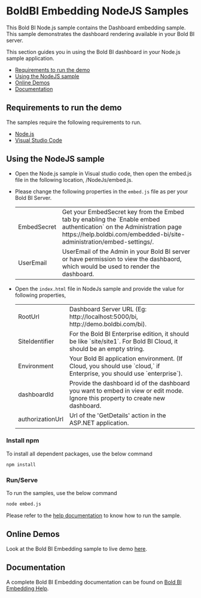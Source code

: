 # BoldBI Embedding NodeJS Samples

This Bold BI Node.js sample contains the Dashboard embedding sample. This sample demonstrates the dashboard rendering available in your Bold BI server.

This section guides you in using the Bold BI dashboard in your Node.js sample application.

 * [Requirements to run the demo](#requirements-to-run-the-demo)
 * [Using the NodeJS sample](#using-the-nodejs-sample)
 * [Online Demos](#online-demos)
 * [Documentation](#documentation)

 ## Requirements to run the demo

The samples require the following requirements to run.

 * [Node.js](https://nodejs.org/en/)
 * [Visual Studio Code](https://code.visualstudio.com/download)

## Using the NodeJS sample
 
 * Open the Node.js sample in Visual studio code, then open the embed.js file in the following location, /NodeJs/embed.js.
 * Please change the following properties in the `embed.js` file as per your Bold BI Server.

    <meta charset="utf-8"/>
    <table>
    <tbody>
        <tr>
            <td align="left">EmbedSecret</td>
            <td align="left">Get your EmbedSecret key from the Embed tab by enabling the `Enable embed authentication` on the Administration page https://help.boldbi.com/embedded-bi/site-administration/embed-settings/.</td>
        </tr>
        <tr>
            <td align="left">UserEmail</td>
            <td align="left">UserEmail of the Admin in your Bold BI server or have permission to view the dashbaord, which would be used to render the dashboard.</td>
        </tr>
    </tbody>
    </table>
	
  * Open the `index.html` file in NodeJs sample and provide the value for following properties,
  
    <meta charset="utf-8"/>
        <table>
        <tbody>
            <tr>
                <td align="left">RootUrl</td>
                <td align="left">Dashboard Server URL (Eg: http://localhost:5000/bi, http://demo.boldbi.com/bi).</td>
            </tr>
            <tr>
                <td align="left">SiteIdentifier</td>
                <td align="left">For the Bold BI Enterprise edition, it should be like `site/site1`. For Bold BI Cloud, it should be an empty string.</td>
            </tr>
            <tr>
                <td align="left">Environment</td>
                <td align="left">Your Bold BI application environment. (If Cloud, you should use `cloud,` if Enterprise, you should use `enterprise`).</td>
            </tr>
            <tr>
                <td align="left">dashboardId</td>
                <td align="left">Provide the dashboard id of the dashboard you want to embed in view or edit mode. Ignore this property to create new dashboard.</td>
            </tr>
            <tr>
                <td align="left">authorizationUrl</td>
                <td align="left">Url of the 'GetDetails' action in the ASP.NET application.</td>
            </tr>
        </tbody>
        </table>

### Install npm

To install all dependent packages, use the below command

```bash
npm install
```
### Run/Serve

To run the samples, use the below command

```bash
node embed.js
```

Please refer to the [help documentation](https://help.boldbi.com/embedded-bi/javascript-based/samples/v3.3.40-or-later/node-js/#how-to-run-the-sample) to know how to run the sample.

## Online Demos

Look at the Bold BI Embedding sample to live demo [here](https://samples.boldbi.com/embed).


## Documentation

A complete Bold BI Embedding documentation can be found on [Bold BI Embedding Help](https://help.boldbi.com/embedded-bi/javascript-based/).
